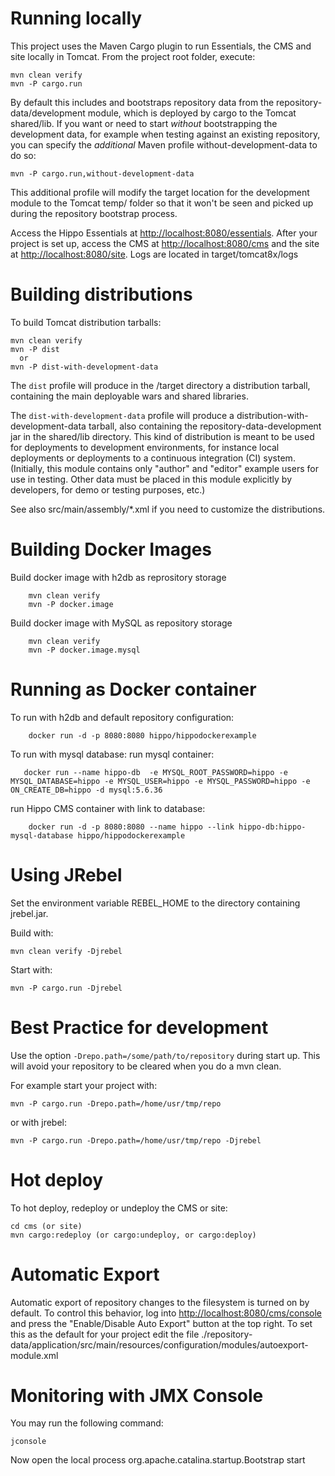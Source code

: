 Running locally
===============

This project uses the Maven Cargo plugin to run Essentials, the CMS and site locally in Tomcat.
From the project root folder, execute:

    mvn clean verify
    mvn -P cargo.run

By default this includes and bootstraps repository data from the repository-data/development module,
which is deployed by cargo to the Tomcat shared/lib.
If you want or need to start *without* bootstrapping the development data, for example when testing
against an existing repository, you can specify the *additional* Maven profile without-development-data to do so:

    mvn -P cargo.run,without-development-data

This additional profile will modify the target location for the development module to the Tomcat temp/ folder so that
it won't be seen and picked up during the repository bootstrap process.

Access the Hippo Essentials at <http://localhost:8080/essentials>.
After your project is set up, access the CMS at <http://localhost:8080/cms> and the site at <http://localhost:8080/site>.
Logs are located in target/tomcat8x/logs

Building distributions
======================

To build Tomcat distribution tarballs:

    mvn clean verify
    mvn -P dist
      or
    mvn -P dist-with-development-data

The `dist` profile will produce in the /target directory a distribution tarball, containing the main deployable wars and
shared libraries.

The `dist-with-development-data` profile will produce a distribution-with-development-data tarball, also containing the
repository-data-development jar in the shared/lib directory. This kind of distribution is meant to be used for
deployments to development environments, for instance local deployments or deployments to a continuous integration (CI)
system. (Initially, this module contains only "author" and "editor" example users for use in testing. Other data must be
placed in this module explicitly by developers, for demo or testing purposes, etc.)

See also src/main/assembly/*.xml if you need to customize the distributions.

Building Docker Images
======================
Build docker image with h2db as reprository storage
```
    mvn clean verify
    mvn -P docker.image
```

Build docker image with MySQL as repository storage
```
    mvn clean verify
    mvn -P docker.image.mysql
```

Running as Docker container
===========================

To run with h2db and default repository configuration:
```
    docker run -d -p 8080:8080 hippo/hippodockerexample
````
To run with mysql database:
run mysql container:
 ```
    docker run --name hippo-db  -e MYSQL_ROOT_PASSWORD=hippo -e MYSQL_DATABASE=hippo -e MYSQL_USER=hippo -e MYSQL_PASSWORD=hippo -e ON_CREATE_DB=hippo -d mysql:5.6.36
```
run Hippo CMS container with link to database:

```    
    docker run -d -p 8080:8080 --name hippo --link hippo-db:hippo-mysql-database hippo/hippodockerexample
```


Using JRebel
============

Set the environment variable REBEL_HOME to the directory containing jrebel.jar.

Build with:

    mvn clean verify -Djrebel

Start with:

    mvn -P cargo.run -Djrebel

Best Practice for development
=============================

Use the option `-Drepo.path=/some/path/to/repository` during start up. This will avoid
your repository to be cleared when you do a mvn clean.

For example start your project with:

    mvn -P cargo.run -Drepo.path=/home/usr/tmp/repo

or with jrebel:

    mvn -P cargo.run -Drepo.path=/home/usr/tmp/repo -Djrebel

Hot deploy
==========

To hot deploy, redeploy or undeploy the CMS or site:

    cd cms (or site)
    mvn cargo:redeploy (or cargo:undeploy, or cargo:deploy)

Automatic Export
================

Automatic export of repository changes to the filesystem is turned on by default. To control this behavior, log into
<http://localhost:8080/cms/console> and press the "Enable/Disable Auto Export" button at the top right. To set this
as the default for your project edit the file
./repository-data/application/src/main/resources/configuration/modules/autoexport-module.xml

Monitoring with JMX Console
===========================
You may run the following command:

    jconsole

Now open the local process org.apache.catalina.startup.Bootstrap start
